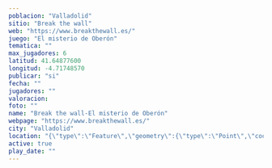 ```yaml
---
poblacion: "Valladolid"
sitio: "Break the wall"
web: "https://www.breakthewall.es/"
juego: "El misterio de Oberón"
tematica: ""
max_jugadores: 6
latitud: 41.64877600
longitud: -4.71748570
publicar: "si"
fecha: ""
jugadores: ""
valoracion: 
foto: ""
name: "Break the wall-El misterio de Oberón"
webpage: "https://www.breakthewall.es/"
city: "Valladolid"
location: "{\"type\":\"Feature\",\"geometry\":{\"type\":\"Point\",\"coordinates\":[\"41,64877600\",\"-4,71748570\"]}}"
active: true
play_date: ""
---
```

